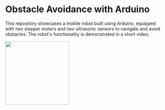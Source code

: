 # Obstacle Avoidance with Arduino


This repository showcases a mobile robot built using Arduino, equipped with two stepper motors and two ultrasonic sensors to navigate and avoid obstacles. The robot's functionality is demonstrated in a short video.


<img src="[https://user-images.githubusercontent.com/16434638/125166121-088f0e80-e192-11eb-8210-7245b1fe4f62.mp4](https://github.com/masoudrahimi39/Obstacle-Avoidance-using-Arduino/assets/65596290/2f3d7016-fab7-4f93-93eb-25cbbade804d)https://github.com/masoudrahimi39/Obstacle-Avoidance-using-Arduino/assets/65596290/2f3d7016-fab7-4f93-93eb-25cbbade804d" width="200">
